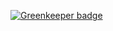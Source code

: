 
[![Greenkeeper badge](https://badges.greenkeeper.io/OlingCat/vscode-translators-toolbox.svg)](https://greenkeeper.io/)
